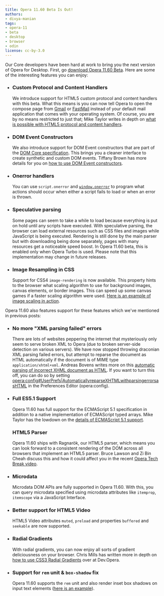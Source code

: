 ```yaml
---
title: Opera 11.60 Beta Is Out!
authors:
- divya-manian
tags:
- opera-11
- beta
- desktop
- browser
- odin
license: cc-by-3.0
---
```

Our Core developers have been hard at work to bring you the next version of Opera for Desktop. First, go <a href="http://www.opera.com/browser/beta/" target="_blank">download Opera 11.60 Beta</a>. Here are some of the interesting features you can enjoy:

<ul>
<li>
<h3>Custom Protocol and Content Handlers</h3>
<p>We introduce support for HTML5 custom protocol and content handlers with this beta. What this means is you can now tell Opera to open the compose page from <a href="http://www.gmail.com" target="_blank">Gmail</a> or <a href="https://fastmail.fm/" target="_blank">FastMail</a> instead of your default mail application that comes with your operating system. Of course, you are by no means restricted to just that; Mike Taylor writes in depth on <a href="http://my.opera.com/ODIN/blog/2011/11/07/custom-protocol-and-content-handlers">what is possible with HTML5 protocol and content handlers</a>.</p>
</li>
<li>
<h3>DOM Event Constructors</h3>
<p>We also introduce support for DOM Event constructors that are part of the <a href="http://www.w3.org/TR/domcore/" target="_blank">DOM Core specification</a>. This brings you a cleaner interface to create synthetic and custom DOM events. Tiffany Brown has more details for you on <a href="http://my.opera.com/ODIN/blog/2011/11/08/dom-event-constructors-in-opera-11-60">how to use DOM Event constructors</a>.</p>
</li>
<li>
<h3>Onerror handlers</h3>
<p>You can use <code>script.onerror</code> and <a href="https://developer.mozilla.org/en/DOM/window.onerror"><code>window.onerror</code></a> to program what actions should occur when either a script fails to load or when an error is thrown.</p>
</li>
<li>
<h3>Speculative parsing</h3>
<p>Some pages can seem to take a while to load because everything is put on hold until any scripts have executed. With speculative parsing, the browser can load external resources such as CSS files and images while JavaScript is being executed. Rendering is still done by the main parser but with downloading being done separately, pages with many resources get a noticeable speed boost. In Opera 11.60 beta, this is enabled only when Opera Turbo is used. Please note that this implementation may change in future releases.</p>
</li>
<li>
<h3>Image Resampling in CSS</h3>
<p>Support for CSS4 <code>image-rendering</code> is now available. This property hints to the browser what scaling algorithm to use for background images, canvas elements, or border images. This can speed up some canvas games if a faster scaling algorithm were used. <a href="http://jsfiddle.net/zda24/">Here is an example of image scaling in action</a>.</p>
</li>
</ul>
<p>Opera 11.60 also features support for these features which we&#39;ve mentioned in previous posts:</p>
<ul>
<li>
<h3>No more &quot;XML parsing failed&quot; errors</h3>
<p>There are lots of websites peppering the internet that mysteriously only seem to serve broken XML to Opera (due to broken server-side detection on various servers). We have now stopped throwing draconian XML parsing failed errors, but attempt to reparse the document as HTML automatically if the document is of MIME type <code>application/xhtml+xml</code>. Andreas Bovens writes more on this <a href="http://my.opera.com/ODIN/blog/2011/09/28/no-more-xml-parsing-failed-errors">automatic parsing of incorrect XHML document as HTML</a>. If you want to turn this off, you can do so by setting <a href="opera:config#UserPrefs|AutomaticallyreparseXHTMLwithparsingerrorsasHTML">opera:config#UserPrefs|AutomaticallyreparseXHTMLwithparsingerrorsasHTML</a> in the Preferences Editor (opera:config).</p>
</li>
<li>
<h3>Full ES5.1 Support</h3>
<p>Opera 11.60 has full support for the ECMAScript 5.1 specification in addition to a native implementation of ECMAScript typed arrays. Mike Taylor has the lowdown on the <a href="http://my.opera.com/ODIN/blog/2011/09/13/ecmascript-5-for-opera">details of ECMAScript 5.1 support</a>.</p>
</li>
<h3>HTML5 Parser</h3>
<p>Opera 11.60 ships with Ragnarök, our HTML5 parser, which means you can look forward to a consistent rendering of the DOM across all browsers that implement an HTML5 parser. Bruce Lawson and Zi Bin Cheah discuss this and how it could affect you in the recent <a href="http://my.opera.com/ODIN/blog/2011/11/04/opera-tech-break-html5-with-bruce-and-zi-bin">Opera Tech Break video</a>. </p>

<li>
<h3>Microdata</h3>
<p>Microdata DOM APIs are fully supported in Opera 11.60. With this, you can query microdata specified using microdata attributes like <code>itemprop</code>, <code>itemscope</code> via a JavaScript Interface.</p>
</li>
<li>
<h3>Better support for HTML5 Video</h3>
<p>HTML5 Video attributes <code>muted</code>, <code>preload</code> and properties <code>buffered</code> and <code>seekable</code> are now supported. </p>
</li>
<li>
<h3>Radial Gradients</h3>
<p>With radial gradients, you can now enjoy all sorts of gradient deliciousness on your browser. Chris Mills has written more in depth on <a href="http://dev.opera.com/articles/view/css3-radial-gradients/">how to use CSS3 Radial Gradients</a> over at Dev.Opera.</p>
</li>
<li>
<h3>Support for <code>rem</code> unit &amp; <code>box-shadow</code> fix</h3>
<p>Opera 11.60 supports the <code>rem</code> unit and also render inset box shadows on input text elements (<a href="http://jsfiddle.net/Ap7sM/">here is an example</a>).</p>
</li>
</ul>
